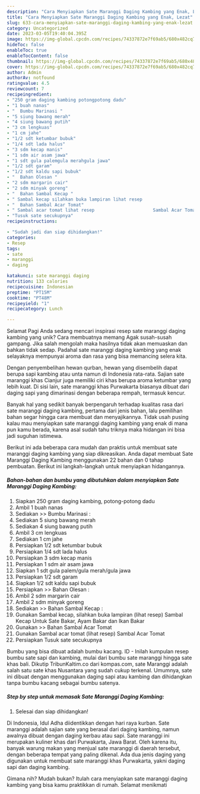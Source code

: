 ```yaml
---
description: "Cara Menyiapkan Sate Maranggi Daging Kambing yang Enak, Lezat"
title: "Cara Menyiapkan Sate Maranggi Daging Kambing yang Enak, Lezat"
slug: 633-cara-menyiapkan-sate-maranggi-daging-kambing-yang-enak-lezat
category: Uncategorized
date: 2023-03-05T19:40:04.395Z
image: https://img-global.cpcdn.com/recipes/74337872e7f69ab5/680x482cq70/sate-maranggi-daging-kambing-foto-resep-utama.jpg
hideToc: false
enableToc: true
enableTocContent: false
thumbnail: https://img-global.cpcdn.com/recipes/74337872e7f69ab5/680x482cq70/sate-maranggi-daging-kambing-foto-resep-utama.jpg
cover: https://img-global.cpcdn.com/recipes/74337872e7f69ab5/680x482cq70/sate-maranggi-daging-kambing-foto-resep-utama.jpg
author: Admin
authorAv: notfound
ratingvalue: 4.5
reviewcount: 7
recipeingredient:
- "250 gram daging kambing potongpotong dadu"
- "1 buah nanas"
- "  Bumbu Marinasi "
- "5 siung bawang merah"
- "4 siung bawang putih"
- "3 cm lengkuas"
- "1 cm jahe"
- "1/2 sdt ketumbar bubuk"
- "1/4 sdt lada halus"
- "3 sdm kecap manis"
- "1 sdm air asam jawa"
- "1 sdt gula palemgula merahgula jawa"
- "1/2 sdt garam"
- "1/2 sdt kaldu sapi bubuk"
- "  Bahan Olesan "
- "2 sdm margarin cair"
- "2 sdm minyak goreng"
- "  Bahan Sambal Kecap "
- " Sambal kecap silahkan buka lampiran lihat resep                      Sambal Kecap Untuk Sate Bakar Ayam Bakar dan Ikan Bakar"
- "  Bahan Sambal Acar Tomat"
- " Sambal acar tomat lihat resep                      Sambal Acar Tomat"
- "Tusuk sate secukupnya"
recipeinstructions:

- "Sudah jadi dan siap dihidangkan!"
categories:
- Resep
tags:
- sate
- maranggi
- daging

katakunci: sate maranggi daging 
nutrition: 133 calories
recipecuisine: Indonesian
preptime: "PT15M"
cooktime: "PT48M"
recipeyield: "1"
recipecategory: Lunch

---
```



Selamat Pagi Anda sedang mencari inspirasi resep sate maranggi daging kambing yang unik? Cara membuatnya memang Agak susah-susah gampang. Jika salah mengolah maka hasilnya tidak akan memuaskan dan bahkan tidak sedap. Padahal sate maranggi daging kambing yang enak selayaknya mempunyai aroma dan rasa yang bisa memancing selera kita.


Dengan penyembelihan hewan qurban, hewan yang disembelih dapat berupa sapi kambing atau unta namun di Indonesia rata-rata. Sajian sate maranggi khas Cianjur juga memiliki ciri khas berupa aroma ketumbar yang lebih kuat. Di sisi lain, sate maranggi khas Purwakarta biasanya dibuat dari daging sapi yang dimarinasi dengan beberapa rempah, termasuk kencur.

Banyak hal yang sedikit banyak berpengaruh terhadap kualitas rasa dari sate maranggi daging kambing, pertama dari jenis bahan, lalu pemilihan bahan segar hingga cara membuat dan menyajikannya. Tidak usah pusing kalau mau menyiapkan sate maranggi daging kambing yang enak di mana pun kamu berada, karena asal sudah tahu triknya maka hidangan ini bisa jadi suguhan istimewa.


Berikut ini ada beberapa cara mudah dan praktis untuk membuat sate maranggi daging kambing yang siap dikreasikan. Anda dapat membuat Sate Maranggi Daging Kambing menggunakan 22 bahan dan 0 tahap pembuatan. Berikut ini langkah-langkah untuk menyiapkan hidangannya.

<!--inarticleads1-->

##### Bahan-bahan dan bumbu yang dibutuhkan dalam menyiapkan Sate Maranggi Daging Kambing:

1. Siapkan 250 gram daging kambing, potong-potong dadu
1. Ambil 1 buah nanas
1. Sediakan  &gt;&gt; Bumbu Marinasi :
1. Sediakan 5 siung bawang merah
1. Sediakan 4 siung bawang putih
1. Ambil 3 cm lengkuas
1. Sediakan 1 cm jahe
1. Persiapkan 1/2 sdt ketumbar bubuk
1. Persiapkan 1/4 sdt lada halus
1. Persiapkan 3 sdm kecap manis
1. Persiapkan 1 sdm air asam jawa
1. Siapkan 1 sdt gula palem/gula merah/gula jawa
1. Persiapkan 1/2 sdt garam
1. Siapkan 1/2 sdt kaldu sapi bubuk
1. Persiapkan  &gt;&gt; Bahan Olesan :
1. Ambil 2 sdm margarin cair
1. Ambil 2 sdm minyak goreng
1. Sediakan  &gt;&gt; Bahan Sambal Kecap :
1. Gunakan  Sambal kecap, silahkan buka lampiran (lihat resep)                      Sambal Kecap Untuk Sate Bakar, Ayam Bakar dan Ikan Bakar
1. Gunakan  &gt;&gt; Bahan Sambal Acar Tomat
1. Gunakan  Sambal acar tomat (lihat resep)                      Sambal Acar Tomat
1. Persiapkan Tusuk sate secukupnya


Bumbu yang bisa dibuat adalah bumbu kacang. ID - Inilah kumpulan resep bumbu sate sapi dan kambing, mulai dari bumbu sate maranggi hingga sate khas bali. Dikutip TribunKaltim.co dari kompas.com, sate Maranggi adalah salah satu sate khas Nusantara yang sudah cukup terkenal. Umumnya, sate ini dibuat dengan menggunakan daging sapi atau kambing dan dihidangkan tanpa bumbu kacang sebagai bumbu satenya. 

<!--inarticleads2-->

##### Step by step untuk memasak Sate Maranggi Daging Kambing:


1. Selesai dan siap dihidangkan!

Di Indonesia, Idul Adha diidentikkan dengan hari raya kurban. Sate maranggi adalah sajian sate yang berasal dari daging kambing, namun awalnya dibuat dengan daging kerbau atau sapi. Sate maranggi ini merupakan kuliner khas dari Purwakarta, Jawa Barat. Oleh karena itu, banyak warung makan yang menjual sate maranggi di daerah tersebut, dengan beberapa tempat yang paling dikenal. Ada dua jenis daging yang digunakan untuk membuat sate maranggi khas Purwakarta, yakni daging sapi dan daging kambing. 

Gimana nih? Mudah bukan? Itulah cara menyiapkan sate maranggi daging kambing yang bisa kamu praktikkan di rumah. Selamat menikmati
